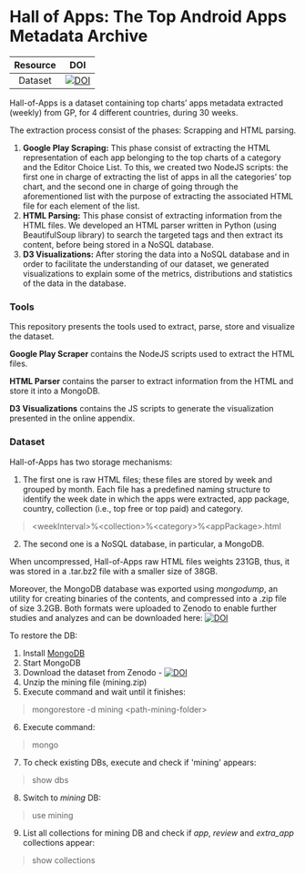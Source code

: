 # Hall of Apps: The Top Android Apps Metadata Archive
| Resource | DOI |
|:---:|:---:|
|Dataset|[![DOI](https://zenodo.org/badge/DOI/10.5281/zenodo.3716367.svg)](https://doi.org/10.5281/zenodo.3716367) |

Hall-of-Apps is a dataset containing top charts’ apps metadata extracted (weekly) from GP, for 4 different countries, during 30 weeks.

The extraction process consist of the phases: Scrapping and HTML parsing.

1. **Google Play Scraping:** This phase consist of extracting the HTML representation of each app belonging to the top charts of a category and the Editor Choice List. To this, we created two NodeJS scripts: the first one in charge of extracting the list of apps in all the categories’ top chart, and the second one in charge of going through the aforementioned list with the purpose of extracting the associated HTML file for each element of the list.
2. **HTML Parsing:** This phase consist of extracting information from the HTML files. We developed an HTML parser written in Python (using BeautifulSoup library) to search the targeted tags and then extract its content, before being stored in a NoSQL database. 
3. **D3 Visualizations:** After storing the data into a NoSQL database and in order to facilitate the understanding of our dataset, we generated visualizations to explain some of the metrics, distributions and statistics of the data in the database. 

### Tools

This repository presents the tools used to extract, parse, store and visualize the dataset.

**Google Play Scraper** contains the NodeJS scripts used to extract the HTML files.


**HTML Parser** contains the parser to extract information from the HTML and store it into a MongoDB.


**D3 Visualizations** contains the JS scripts to generate the visualization presented in the online appendix.

### Dataset

Hall-of-Apps has two storage mechanisms:

1. The first one is raw HTML files; these files are stored by week and grouped by month. Each file has a predefined naming structure to identify the week date in which the apps were extracted, app package, country, collection (i.e., top free or top paid) and category.
> \<weekInterval>%\<collection>%\<category>%\<appPackage>.html

2. The second one is a NoSQL database, in particular, a MongoDB.

When uncompressed, Hall-of-Apps raw HTML files weights 231GB, thus, it was stored in a .tar.bz2 file with a smaller size of 38GB. 

Moreover, the MongoDB database was exported using *mongodump*, an utility for creating binaries of the contents, and compressed into a .zip file of size 3.2GB. Both formats were uploaded to Zenodo to enable further studies and analyzes and can be downloaded here: [![DOI](https://zenodo.org/badge/DOI/10.5281/zenodo.3716367.svg)](https://doi.org/10.5281/zenodo.3716367)

To restore the DB:

1. Install [MongoDB](https://docs.mongodb.com/manual/administration/install-community/)
2. Start MongoDB
3. Download the dataset from Zenodo - [![DOI](https://zenodo.org/badge/DOI/10.5281/zenodo.3716367.svg)](https://doi.org/10.5281/zenodo.3716367)
4. Unzip the mining file (mining.zip)
5. Execute command and wait until it finishes: 
> mongorestore -d mining \<path-mining-folder>
6. Execute command:
> mongo
7. To check existing DBs, execute and check if 'mining' appears:
> show dbs 
8. Switch to *mining* DB:
> use mining
9. List all collections for mining DB and check if *app*, *review* and *extra_app* collections appear:
> show collections


